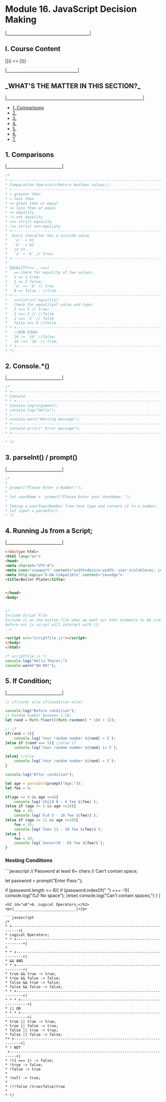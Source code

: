 <h1>Module 16. JavaScript Decision Making</h1>
<p>|__________________________________________|</p>

<h2>I. Course Content</h2>
[]()
<>
[]()
<p>|____________________________________|</p>


<h2>_WHAT'S THE MATTER IN THIS SECTION?_</h2>
<p>|_____________________________________________________________________|</p>


<p id="goUP"></p>
<ul>
    <li><a href="#u1">1. Comparisons</a></li>
    <li><a href="#u2">2. </a></li>
    <li><a href="#u3">3. </a></li>
    <li><a href="#u4">4.  </a></li>
    <li><a href="#u5">5. </a></li>
    <li><a href="#u6">6.  </a></li>
    <li><a href="#u7">7. </a></li>
</ul>


<h2 id="u1">1. Comparisons</h2>
<p>|____________________________|</p>

```javascript
/*
* +-------------------------------------------------------------------------+|
* Comparation Operators(Return boolean values;);
* +-------------------------------------------------------------------------+|
* > greater then
* < less then
* >= great then or equal
* <= less then or equal
* == equality
* != not equality
* === strict equality
* !== strict non-equliaty
* +-------------------------------------------------------------------------+|
*  Every character has a unicode value
*   'a' -> 61
*   'b' -> 62
*   so on...
*   'a' < 'b' // true;
* +-------------------------------------------------------------------------+|
* 
* EQUALITY(== , ===)
*   == check for equality of two values;
*   1 == 1 true;
*   1 == 2 false;
*   'a' == 'b' // true
*   0 == false ; //true
* +-------------------------------------------------------------------------+|
*   ===(strict equality)
*   Check for equalityof value and type;
*   5 === 5 // true;
*   1 === 2 // //false
*   2 === '2' // false
*   false === 0 //false
* * +-------------------------------------------------------------------------+|
*   //NON EQUAL
*   10 != '10' //false;
*   10 !== '10' // true;
* * +-------------------------------------------------------------------------+|
* */
```

<h2 id="u2">2. Console.*()</h2>
<p>|____________________________|</p>

```javascript
/*
* +-------------------------------------------------------------------------+|
* Console
* * +-------------------------------------------------------------------------+|
* Console.log(argument);
* console.log("Hello");
* +-------------------------------------------------------------------------+|
* console.warn("Warning message");
* +-------------------------------------------------------------------------+|
* console.error(" Error message");
* +-------------------------------------------------------------------------+| 

* */
```


<h2 id="u3">3. parseInt() / prompt()</h2>
<p>|____________________________|</p>

```javascript
/*
* 
* prompt("Please Enter a Number:");
* 
* let userName =  prompt("Please Enter your UserName: ");
* 
* Taking a userInputNumber from text type and convert it to a number;
* let input = parseInt()
* */
```

<h2 id="u4">4. Running Js from a Script;</h2>
<p>|____________________________|</p>

```html
<!doctype html>
<html lang="en">
<head>
<meta charset="UTF-8">
<meta name="viewport" content="width=device-width, user-scalable=no, initial-scale=1.0, maximum-scale=1.0, minimum-scale=1.0">
<meta http-equiv="X-UA-Compatible" content="ie=edge">
<title>Boiler Plate</title>

    
</head>
<body>


<!--
Include Script File
Include it on the bottom file when we want our html elements to be created
before our js script will interact with it;
-->

<script src="scriptfile.js"></script>
</body>
</html>
```

```javascript
/* scriptfile.js */
console.log("Hello There!;")
console.warn("OH NO!");
```
<h2 id="u5">5. If Condition;</h2>
<p>|____________________________|</p>

```javascript
// if(cond) else if(condition else)

console.log("Before condition");
// Random number between 1-10;
let rand = Math.floor(((Math.random() * 10) + 1));

// if
if(rand < 5){
    console.log(`Your random number ${rand} < 5`);
}else if (rand === 5){ //else if
    console.log(`Your random number ${rand} is 5`);

}else{ //else
    console.log(`Your random number ${rand} > 5`);
}

console.log("After condition");
```

```javascript
let age = parseInt(prompt("Age:"));
let fee = 0;

if(age >= 0 && age <=4){
    console.log(`Child 0 - 4 fee ${fee}`);
}else if (age >= 5 && age <=10){
    fee = 10;
    console.log(`Kid 5 - 10 fee ${fee}$`);
}else if (age >= 11 && age <=18){
    fee = 15;
    console.log(`Teen 11 - 18 fee ${fee}$`);
}else {
    fee = 20;
    console.log(`Senior19 - 65 fee ${fee}$`);
}
```

<h3>Nesting Conditions</h3>
```javascript
// Password at least 6+ chars
// Can't contain space;

let password = prompt("Enter Pass:");

if (password.length >= 6){
    if (password.indexOf(" ") === -1){
        console.log("GJ! No space");
    }else{
        console.log("Can't contain spaces;")
    }
}

```
<h2 id="u6">6. Logical Operators;</h2>
<p>|____________________________|</p>

```javascript
/*
* +-------------------------------------------------------------------------+|
* Logical Operators;
* * +-------------------------------------------------------------------------+|
* 
* * +-------------------------------------------------------------------------+|
* && AND
* * +-------------------------------------------------------------------------+|
* true && true -> true;
* true && false -> false;
* false && true -> false;
* false && false -> false;
* * +-------------------------------------------------------------------------+|
* * * +-------------------------------------------------------------------------+|
* || OR
* * * +-------------------------------------------------------------------------+|
* true || true -> true;
* true || false -> true;
* false || true -> true;
* false || false -> false;
** +-------------------------------------------------------------------------+|
* ! NOT
 +-------------------------------------------------------------------------+|
* !(1 === 1) -> false;
* !true -> false;
* !false -> true
* 
* !null -> true;
* 
* !!!false /true/false/true
* 
* */
```





